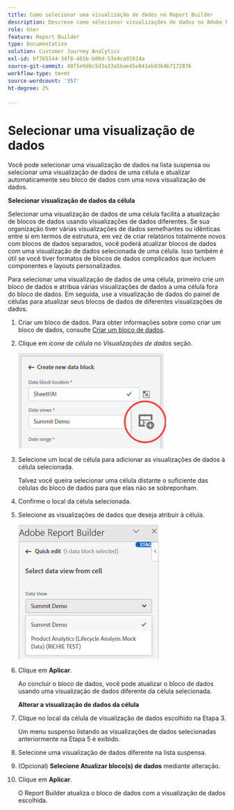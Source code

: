 ```yaml
---
title: Como selecionar uma visualização de dados no Report Builder
description: Descreve como selecionar visualizações de dados no Adobe Report Builder
role: User
feature: Report Builder
type: Documentation
solution: Customer Journey Analytics
exl-id: bf765144-34f8-465b-b06d-53e4ca91014a
source-git-commit: 48f5e9d6c5d3a33a5bae45e841eb8364b7172876
workflow-type: tm+mt
source-wordcount: '357'
ht-degree: 2%

---
```


# Selecionar uma visualização de dados

Você pode selecionar uma visualização de dados na lista suspensa ou selecionar uma visualização de dados de uma célula e atualizar automaticamente seu bloco de dados com uma nova visualização de dados.

**Selecionar visualização de dados da célula**

Selecionar uma visualização de dados de uma célula facilita a atualização de blocos de dados usando visualizações de dados diferentes. Se sua organização tiver várias visualizações de dados semelhantes ou idênticas entre si em termos de estrutura, em vez de criar relatórios totalmente novos com blocos de dados separados, você poderá atualizar blocos de dados com uma visualização de dados selecionada de uma célula. Isso também é útil se você tiver formatos de blocos de dados complicados que incluem componentes e layouts personalizados.

Para selecionar uma visualização de dados de uma célula, primeiro crie um bloco de dados e atribua várias visualizações de dados a uma célula fora do bloco de dados. Em seguida, use a visualização de dados do painel de células para atualizar seus blocos de dados de diferentes visualizações de dados.

1. Criar um bloco de dados.
Para obter informações sobre como criar um bloco de dados, consulte [Criar um bloco de dados](/help/report-builder/create-a-data-block.md).

1. Clique em *ícone de célula* no *Visualizações de dados* seção.

   ![Crie uma nova janela de bloco de dados com o ícone de célula realçado.](/help/report-builder/assets/cell-icon.png)

1. Selecione um local de célula para adicionar as visualizações de dados à célula selecionada.

   Talvez você queira selecionar uma célula distante o suficiente das células do bloco de dados para que elas não se sobreponham.

1. Confirme o local da célula selecionada.

1. Selecione as visualizações de dados que deseja atribuir à célula.

   ![Painel Edição rápida do Report Builder mostrando as visualizações de dados Selecionar.](/help/report-builder/assets/select-data-view.png)

1. Clique em **Aplicar**.

   Ao concluir o bloco de dados, você pode atualizar o bloco de dados usando uma visualização de dados diferente da célula selecionada.

   **Alterar a visualização de dados da célula**

1. Clique no local da célula de visualização de dados escolhido na Etapa 3.

   Um menu suspenso listando as visualizações de dados selecionadas anteriormente na Etapa 5 é exibido.

1. Selecione uma visualização de dados diferente na lista suspensa.

1. (Opcional) **Selecione Atualizar bloco(s) de dados** mediante alteração.

1. Clique em **Aplicar**.

   O Report Builder atualiza o bloco de dados com a visualização de dados escolhida.
